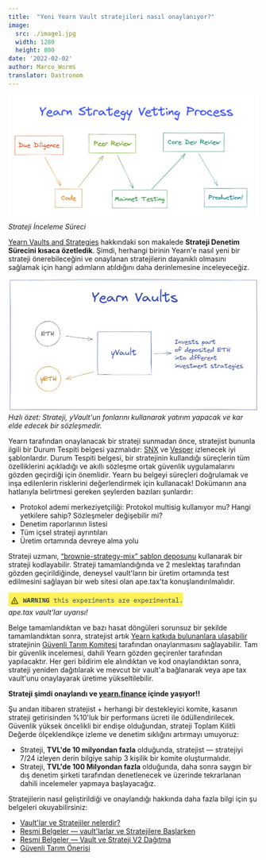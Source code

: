 ```yaml
---
title:  "Yeni Yearn Vault stratejileri nasıl onaylanıyor?"
image:
  src: ./image1.jpg
  width: 1280
  height: 800
date: '2022-02-02'
author: Marco_Worms
translator: Dastronom
---
```


![](./image1.jpg?w=900&h=478)\
*Strateji İnceleme Süreci*

[Yearn Vaults and Strategies](https://medium.com/iearn/yearn-finance-explained-what-are-vaults-and-strategies-96970560432) hakkındaki son makalede **Strateji Denetim Sürecini kısaca özetledik**. Şimdi, herhangi birinin Yearn'e nasıl yeni bir strateji önerebileceğini ve onaylanan stratejilerin dayanıklı olmasını sağlamak için hangi adımların atıldığını daha derinlemesine inceleyeceğiz.

![](./image2.jpg?w=900&h=478)\
*Hızlı özet: Strateji, yVault'un fonlarını kullanarak yatırım yapacak ve kar elde edecek bir sözleşmedir.*

Yearn tarafından onaylanacak bir strateji sunmadan önce, stratejist bununla ilgili bir Durum Tespiti belgesi yazmalıdır: [SNX](https://hackmd.io/0w1RZh7DSc27A9EyzlHbJQ?view) ve [Vesper](https://hackmd.io/@Ap_76vwNTg-vxJxbiaLMMQ/SkXEzic7O) izlenecek iyi şablonlardır. Durum Tespiti belgesi, bir stratejinin kullandığı süreçlerin tüm özelliklerini açıkladığı ve akıllı sözleşme ortak güvenlik uygulamalarını gözden geçirdiği için önemlidir. Yearn bu belgeyi süreçleri doğrulamak ve inşa edilenlerin risklerini değerlendirmek için kullanacak!
Dokümanın ana hatlarıyla belirtmesi gereken şeylerden bazıları şunlardır:

- Protokol ademi merkeziyetçiliği: Protokol multisig kullanıyor mu? Hangi yetkilere sahip? Sözleşmeler değişebilir mi?
- Denetim raporlarının listesi
- Tüm içsel strateji ayrıntıları
- Üretim ortamında devreye alma yolu

Strateji uzmanı, [“brownie-strategy-mix” şablon deposunu](https://github.com/yearn/brownie-strategy-mix) kullanarak bir strateji kodlayabilir. Strateji tamamlandığında ve 2 meslektaş tarafından gözden geçirildiğinde, deneysel vault'ların bir üretim ortamında test edilmesini sağlayan bir web sitesi olan ape.tax'ta konuşlandırılmalıdır.

![](./image3.jpg?w=352&h=28)\
*ape.tax vault'lar uyarısı!*

Belge tamamlandıktan ve bazı hasat döngüleri sorunsuz bir şekilde tamamlandıktan sonra, stratejist artık [Yearn katkıda bulunanlara ulaşabilir](https://docs.yearn.finance/developers/v2/DEPLOYMENT#deploying-a-new-strategy) stratejinin [Güvenli Tarım Komitesi](https://gov.yearn.finance/t/introducing-yearn-safe-farming-committee/10533) tarafından onaylanmasını sağlayabilir. Tam bir güvenlik incelemesi, dahili Yearn gözden geçirenler tarafından yapılacaktır.
Her geri bildirim ele alındıktan ve kod onaylandıktan sonra, strateji yeniden dağıtılarak ve mevcut bir vault'a bağlanarak veya ape tax vault'unu onaylayarak üretime yükseltilebilir.

**Strateji şimdi onaylandı ve [yearn.finance](https://yearn.finance/) içinde yaşıyor!!**

Şu andan itibaren stratejist + herhangi bir destekleyici komite, kasanın strateji getirisinden %10'luk bir performans ücreti ile ödüllendirilecek. Güvenlik yüksek öncelikli bir endişe olduğundan, strateji Toplam Kilitli Değerde ölçeklendikçe izleme ve denetim sıklığını artırmayı umuyoruz:

- Strateji, **TVL'de 10 milyondan fazla** olduğunda, stratejist — stratejiyi 7/24 izleyen derin bilgiye sahip 3 kişilik bir komite oluşturmalıdır.
- Strateji, **TVL'de 100 Milyondan fazla** olduğunda, daha sonra saygın bir dış denetim şirketi tarafından denetlenecek ve üzerinde tekrarlanan dahili incelemeler yapmaya başlayacağız.

Stratejilerin nasıl geliştirildiği ve onaylandığı hakkında daha fazla bilgi için şu belgeleri okuyabilirsiniz:
- [Vault'lar ve Stratejiler nelerdir?](https://medium.com/iearn/yearn-finance-explained-what-are-vaults-and-strategies-96970560432)
- [Resmi Belgeler — vault'larlar ve Stratejilere Başlarken](https://docs.yearn.finance/developers/v2/getting-started)
- [Resmi Belgeler — Vault ve Strateji V2 Dağıtma](https://docs.yearn.finance/developers/v2/DEPLOYMENT)
- [Güvenli Tarım Önerisi](https://gov.yearn.finance/t/introducing-yearn-safe-farming-committee/10533)
